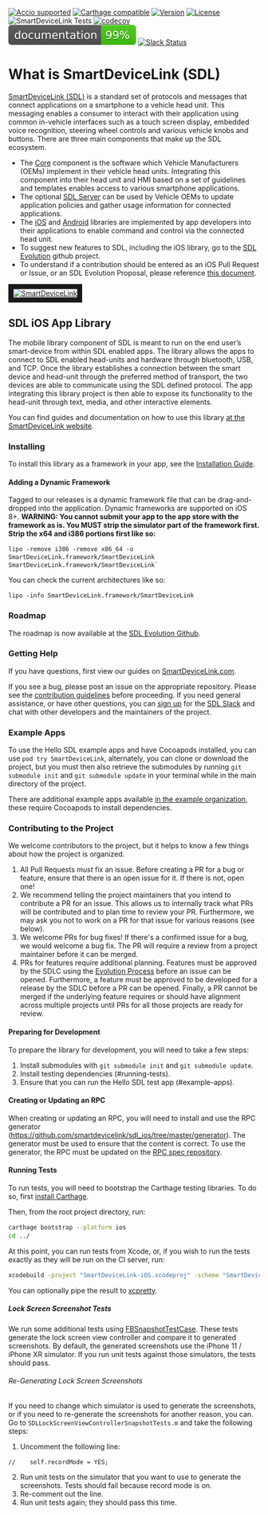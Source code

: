 [![Accio supported](https://img.shields.io/badge/Accio-supported-0A7CF5.svg?style=flat)](https://github.com/JamitLabs/Accio)
[![Carthage compatible](https://img.shields.io/badge/Carthage-compatible-4BC51D.svg?style=flat)](https://github.com/Carthage/Carthage)
[![Version](https://img.shields.io/cocoapods/v/SmartDeviceLink-iOS.svg?style=flat)](https://cocoapods.org/pods/SmartDeviceLink-iOS)
[![License](https://img.shields.io/cocoapods/l/SmartDeviceLink-iOS.svg?style=flat)](https://cocoapods.org/pods/SmartDeviceLink-iOS)
![SmartDeviceLink Tests](https://github.com/smartdevicelink/sdl_ios/workflows/SmartDeviceLink%20Tests/badge.svg)
[![codecov](https://codecov.io/gh/smartdevicelink/sdl_ios/branch/master/graph/badge.svg)](https://codecov.io/gh/smartdevicelink/sdl_ios)
[![Documentation](docs/badge.svg)](https://smartdevicelink.com/en/guides/iOS/getting-started/installation/)
[![Slack Status](http://sdlslack.herokuapp.com/badge.svg)](http://slack.smartdevicelink.com) 

# What is SmartDeviceLink (SDL)

[SmartDeviceLink (SDL)](https://www.smartdevicelink.com) is a standard set of protocols and messages that connect applications on a smartphone to a vehicle head unit. This messaging enables a consumer to interact with their application using common in-vehicle interfaces such as a touch screen display, embedded voice recognition, steering wheel controls and various vehicle knobs and buttons. There are three main components that make up the SDL ecosystem.

* The [Core](https://github.com/smartdevicelink/sdl_core) component is the software which Vehicle Manufacturers (OEMs)  implement in their vehicle head units. Integrating this component into their head unit and HMI based on a set of guidelines and templates enables access to various smartphone applications.
* The optional [SDL Server](https://github.com/smartdevicelink/sdl_server) can be used by Vehicle OEMs to update application policies and gather usage information for connected applications.
* The [iOS](https://github.com/smartdevicelink/sdl_ios) and [Android](https://github.com/smartdevicelink/sdl_android) libraries are implemented by app developers into their applications to enable command and control via the connected head unit.
* To suggest new features to SDL, including the iOS library, go to the [SDL Evolution](https://github.com/smartdevicelink/sdl_evolution) github project.
* To understand if a contribution should be entered as an iOS Pull Request or Issue, or an SDL Evolution Proposal, please reference [this document](https://github.com/smartdevicelink/sdl_evolution/blob/master/proposals_versus_issues.md).

<a href="http://www.youtube.com/watch?feature=player_embedded&v=AzdQdSCS24M" target="_blank"><img src="http://i.imgur.com/nm8UujD.png?1" alt="SmartDeviceLink" border="10" /></a>


## SDL iOS App Library
The mobile library component of SDL is meant to run on the end user’s smart-device from within SDL enabled apps. The library allows the apps to connect to SDL enabled head-units and hardware through bluetooth, USB, and TCP. Once the library establishes a connection between the smart device and head-unit through the preferred method of transport, the two devices are able to communicate using the SDL defined protocol. The app integrating this library project is then able to expose its functionality to the head-unit through text, media, and other interactive elements.

You can find guides and documentation on how to use this library [at the SmartDeviceLink website](https://smartdevicelink.com/en/guides/iOS/getting-started/installation/).

### Installing
To install this library as a framework in your app, see the [Installation Guide](https://smartdevicelink.com/en/guides/iOS/getting-started/installation/).

#### Adding a Dynamic Framework
Tagged to our releases is a dynamic framework file that can be drag-and-dropped into the application. Dynamic frameworks are supported on iOS 8+. **WARNING: You cannot submit your app to the app store with the framework as is. You MUST strip the simulator part of the framework first. Strip the x64 and i386 portions first like so:**

```
lipo -remove i386 -remove x86_64 -o SmartDeviceLink.framework/SmartDeviceLink SmartDeviceLink.framework/SmartDeviceLink`
```

You can check the current architectures like so:

```
lipo -info SmartDeviceLink.framework/SmartDeviceLink
```

### Roadmap
The roadmap is now available at the [SDL Evolution Github](https://github.com/smartdevicelink/sdl_evolution#recent-and-upcoming-releases).

### Getting Help
If you have questions, first view our guides on [SmartDeviceLink.com](https://smartdevicelink.com/en/guides/iOS/getting-started/installation/).

If you see a bug, please post an issue on the appropriate repository. Please see the [contribution guidelines](https://github.com/smartdevicelink/sdl_ios/blob/master/CONTRIBUTING.md) before proceeding. If you need general assistance, or have other questions, you can [sign up](http://slack.smartdevicelink.org) for the [SDL Slack](https://smartdevicelink.slack.com) and chat with other developers and the maintainers of the project.

### Example Apps
To use the Hello SDL example apps and have Cocoapods installed, you can use `pod try SmartDeviceLink`, alternately, you can clone or download the project, but you must then also retrieve the submodules by running `git submodule init` and `git submodule update` in your terminal while in the main directory of the project.

There are additional example apps available [in the example organization](https://github.com/smartdevicelink-examples/), these require Cocoapods to install dependencies.

### Contributing to the Project
We welcome contributors to the project, but it helps to know a few things about how the project is organized.

1. All Pull Requests _must_ fix an issue. Before creating a PR for a bug or feature, ensure that there is an open issue for it. If there is not, open one!
2. We recommend telling the project maintainers that you intend to contribute a PR for an issue. This allows us to internally track what PRs will be contributed and to plan time to review your PR. Furthermore, we may ask you not to work on a PR for that issue for various reasons (see below).
3. We welcome PRs for bug fixes! If there's a confirmed issue for a bug, we would welcome a bug fix. The PR will require a review from a project maintainer before it can be merged.
4. PRs for features require additional planning. Features must be approved by the SDLC using the [Evolution Process](https://github.com/smartdevicelink/sdl_evolution) before an issue can be opened. Furthermore, a feature must be approved to be developed for a release by the SDLC before a PR can be opened. Finally, a PR cannot be merged if the underlying feature requires or should have alignment across multiple projects until PRs for all those projects are ready for review.

#### Preparing for Development
To prepare the library for development, you will need to take a few steps:

1. Install submodules with `git submodule init` and `git submodule update`.
2. Install testing dependencies (#running-tests).
3. Ensure that you can run the Hello SDL test app (#example-apps).

#### Creating or Updating an RPC
When creating or updating an RPC, you will need to install and use the RPC generator (https://github.com/smartdevicelink/sdl_ios/tree/master/generator). The generator must be used to ensure that the content is correct. To use the generator, the RPC must be updated on the [RPC spec repository](https://github.com/smartdevicelink/rpc_spec).

#### Running Tests
To run tests, you will need to bootstrap the Carthage testing libraries. To do so, first [install Carthage](https://github.com/Carthage/Carthage#installing-carthage).

Then, from the root project directory, run:
```bash
carthage bootstrap --platform ios
cd ../
```

At this point, you can run tests from Xcode, or, if you wish to run the tests exactly as they will be run on the CI server, run:

```bash
xcodebuild -project "SmartDeviceLink-iOS.xcodeproj" -scheme "SmartDeviceLink" -sdk "iphonesimulator10.0" -destination "OS=10.0,name=iPhone 7" -configuration Debug ONLY_ACTIVE_ARCH=NO RUN_CLANG_STATIC_ANALYZER=NO GCC_INSTRUMENT_PROGRAM_FLOW_ARCS=YES GCC_GENERATE_TEST_COVERAGE_FILES=YES ENABLE_TESTABILITY=YES test
```

You can optionally pipe the result to [xcpretty](https://github.com/supermarin/xcpretty).

##### Lock Screen Screenshot Tests
We run some additional tests using [FBSnapshotTestCase](https://github.com/uber/ios-snapshot-test-case). These tests generate the lock screen view controller and compare it to generated screenshots. By default, the generated screenshots use the iPhone 11 / iPhone XR simulator. If you run unit tests against those simulators, the tests should pass.

###### Re-Generating Lock Screen Screenshots
If you need to change which simulator is used to generate the screenshots, or if you need to re-generate the screenshots for another reason, you can. Go to `SDLLockScreenViewControllerSnapshotTests.m` and take the following steps:

1. Uncomment the following line:

```objc
//    self.recordMode = YES;
```

2. Run unit tests on the simulator that you want to use to generate the screenshots. Tests should fail because record mode is on.
3. Re-comment out the line.
4. Run unit tests again; they should pass this time.
